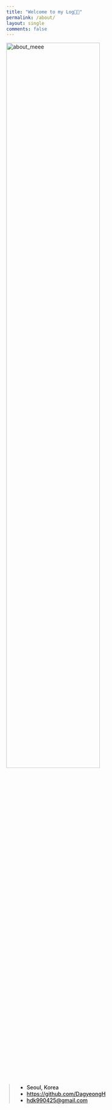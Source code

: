 ```yaml
---
title: "Welcome to my Log👋🏻"
permalink: /about/
layout: single
comments: false
---
```



<div>
    <img src="/assets/images/aboutme.jpg" alt="about_meee" width="70%" min-width="700px" itemprop="image">
</div>


<div style="border-left: 2px solid rgba(199, 198, 198, 0.7); margin: 0.5em 0 0 0.5em; padding-left: 1.5em; font-weight: 500;">
    <ul class="author__urls social-icons">
        <li itemprop="homeLocation" itemscope itemtype="https://schema.org/Place">
          <i class="fas fa-fw fa-map-marker-alt" aria-hidden="true"></i> <span itemprop="name">  Seoul, Korea</span>
        </li>
        <li>
          <a href="https://github.com/DagyeongH" itemprop="sameAs" rel="nofollow noopener noreferrer">
            <i class="fab fa-fw fa-github" aria-hidden="true"></i><span class="label">  https://github.com/DagyeongH</span>
          </a>
        </li>
        <li>
          <a href="mailto:hdk990425@gmail.com">
            <meta itemprop="email" content="hdk990425@gmail.com" />
            <i class="fas fa-fw fa-envelope-square" aria-hidden="true"></i><span class="label">  hdk990425@gmail.com</span>
          </a>
        </li>
    </ul>
  </div>
